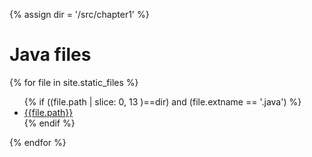 {% assign dir = '/src/chapter1' %}


# Java files


{% for file in site.static_files %}
<ul>
{% if ((file.path | slice: 0, 13 )==dir) and (file.extname == '.java') %}
<li>
<div><a href="{{file.path}}">{{file.path}}</a></div>
</li>
{% endif %}
</ul>
{% endfor %}
